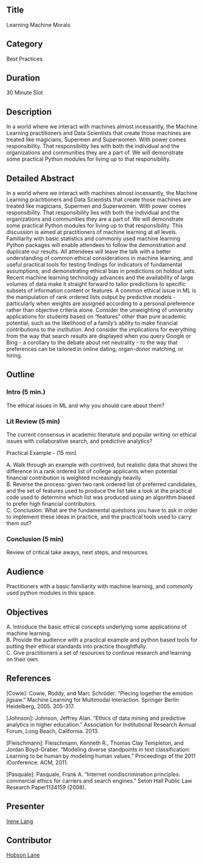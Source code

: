 ## Title

Learning Machine Morals

## Category

Best Practices

## Duration

30 Minute Slot

## Description 

In a world where we interact with machines almost incessantly, the Machine Learning practitioners and Data Scientists that create those machines are treated like magicians, Supermen and Superwomen. With power comes responsibility. That responsibility lies with both the individual and the organizations and communities they are a part of. We will demonstrate some practical Python modules for living up to that responsibility. 

## Detailed Abstract

In a world where we interact with machines almost incessantly, the Machine Learning practitioners and Data Scientists that create those machines are treated like magicians, Supermen and Superwomen. With power comes responsibility. That responsibility lies with both the individual and the organizations and communities they are a part of. We will demonstrate some practical Python modules for living up to that responsibility. This discussion is aimed at practitioners of machine learning at all levels. Familiarity with basic statistics and commonly used machine learning Python packages will enable attendees to follow the demonstration and duplicate our results. All attendees will leave the talk with a better understanding of common ethical considerations in machine learning, and useful practical tools for testing findings for indicators of fundamental assumptions, and demonstrating ethical bias in predictions on holdout sets. Recent machine learning technology advances and the availability of large volumes of data make it straight forward to tailor predictions to specific subsets of information content or features. A common ethical issue in ML is the manipulation of rank ordered lists output by predictive models - particularly when weights are assigned according to a personal preference rather than objective criteria alone. Consider the unweighting of university applications for students based on “features” other than pure academic potential, such as the likelihood of a family’s ability to make financial contributions to the institution. And consider the implications for everything from the way that search results are displayed when you query Google or Bing - a corollary to the debate about net neutrality - to the way that preferences can be tailored in online dating, organ-donor matching, or hiring. 

## Outline

### Intro (5 min.)

The ethical issues in ML and why you should care about them?

### Lit Review (5 min)

The current consensus in academic literature and popular writing on ethical issues with collaborative search, and predictive analytics?

Practical Example -  (15 min)

A. Walk through an example with contrived, but realistic data
   that shows the difference in a rank ordered list of college
   applicants when potential financial contribution is weighted
   increasingly heavily.  
B. Reverse the process: given two rank ordered list of
   preferred candidates, and the set of features used to produce
   the list take a look at the practical code used to determine
   which list was produced using an algorithm biased to prefer
   high financial contributors.  
C. Conclusion: What are the fundamental questions you have to
   ask in order to implement these ideas in practice, and the
   practical tools used to carry them out?  

### Conclusion (5 min)

Review of critical take aways, next steps, and resources.

## Audience

Practitioners with a basic familiarity with machine learning, and commonly used python modules in this space. 

## Objectives 

A. Introduce the basic ethical concepts underlying some applications of machine learning.  
B. Provide the audience with a practical example and python based tools for putting their ethical standards into practice thoughtfully.  
C. Give practitioners a set of resources to continue research and learning on their own.  

## References

[Cowie]: Cowie, Roddy, and Marc Schröder. “Piecing together the emotion jigsaw.” Machine Learning for Multimodal Interaction. Springer Berlin Heidelberg, 2005. 305-317.

[Johnson]: Johnson, Jeffrey Alan. “Ethics of data mining and predictive analytics in higher education.” Association for Institutional Research Annual Forum, Long Beach, California. 2013.

[Fleischmann]: Fleischmann, Kenneth R., Thomas Clay Templeton, and Jordan Boyd-Graber. “Modeling diverse standpoints in text classification: Learning to be human by modeling human values.” Proceedings of the 2011 iConference. ACM, 2011.

[Pasquale]: Pasquale, Frank A. “Internet nondiscrimination principles: commercial ethics for carriers and search engines.” Seton Hall Public Law Research Paper1134159 (2008).


## Presenter


[Irene Lang](https://www.linkedin.com/in/irene-lang-ab67a013)

## Contributor

[Hobson Lane](https://www.linkedin.com/in/hobsonlane)
